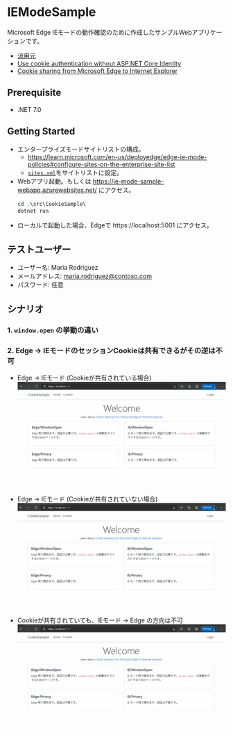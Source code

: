 # IEModeSample
Microsoft Edge IEモードの動作確認のために作成したサンプルWebアプリケーションです。
* [流用元](https://github.com/dotnet/AspNetCore.Docs/tree/main/aspnetcore/security/authentication/cookie/samples/3.x/CookieSample)
* [Use cookie authentication without ASP.NET Core Identity](https://learn.microsoft.com/en-us/aspnet/core/security/authentication/cookie?view=aspnetcore-7.0)
* [Cookie sharing from Microsoft Edge to Internet Explorer](https://learn.microsoft.com/en-us/deployedge/edge-ie-mode-add-guidance-cookieshare)

## Prerequisite
* .NET 7.0

## Getting Started
* エンタープライズモードサイトリストの構成。
    * https://learn.microsoft.com/en-us/deployedge/edge-ie-mode-policies#configure-sites-on-the-enterprise-site-list
    * [`sites.xml`](sites.xml)をサイトリストに設定。
* Webアプリ起動。もしくは https://ie-mode-sample-webapp.azurewebsites.net/ にアクセス。
    ```powershell
    cd .\src\CookieSample\
    dotnet run
    ```
* ローカルで起動した場合、Edgeで https://localhost:5001 にアクセス。

## テストユーザー
* ユーザー名: Maria Rodriguez
* メールアドレス: maria.rodriguez@contoso.com
* パスワード: 任意

## シナリオ
### 1. `window.open` の挙動の違い

### 2. Edge -> IEモードのセッションCookieは共有できるがその逆は不可
* Edge -> IEモード (Cookieが共有されている場合)
    ![](shared-cookie-edge-to-ie.gif)
* Edge -> IEモード (Cookieが共有されていない場合)
    ![](not-shared-cookie.gif)

* Cookieが共有されていても、IEモード -> Edge の方向は不可
    ![](shared-cookie-ie-to-edge.gif)
